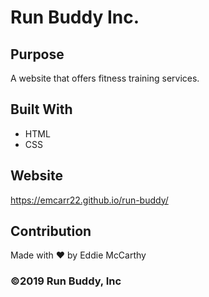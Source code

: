 # Run Buddy Inc.
## Purpose
A website that offers fitness training services.

## Built With
* HTML
* CSS

## Website
https://emcarr22.github.io/run-buddy/

## Contribution
Made  with ❤️ by Eddie McCarthy

### ©️2019 Run Buddy, Inc
